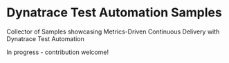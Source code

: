 # Dynatrace Test Automation Samples

Collector of Samples showcasing Metrics-Driven Continuous Delivery with Dynatrace Test Automation

In progress - contribution welcome!
